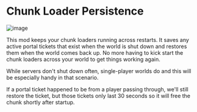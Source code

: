 # Chunk Loader Persistence

![image](https://i.imgur.com/tJ8pYkS.png)

This mod keeps your chunk loaders running across restarts. It saves any active portal tickets that exist when
the world is shut down and restores them when the world comes back up. No more having to kick start the chunk
loaders across your world to get things working again.

While servers don't shut down often, single-player worlds do and this will be especially handy in that
scenario.

If a portal ticket happened to be from a player passing through, we'll still restore the ticket, but those
tickets only last 30 seconds so it will free the chunk shortly after startup.
